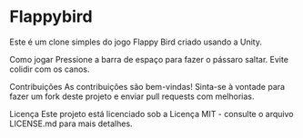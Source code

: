# Flappybird
Este é um clone simples do jogo Flappy Bird criado usando a Unity.

Como jogar
Pressione a barra de espaço para fazer o pássaro saltar.
Evite colidir com os canos.

Contribuições
As contribuições são bem-vindas! Sinta-se à vontade para fazer um fork deste projeto e enviar pull requests com melhorias.

Licença
Este projeto está licenciado sob a Licença MIT - consulte o arquivo LICENSE.md para mais detalhes.
